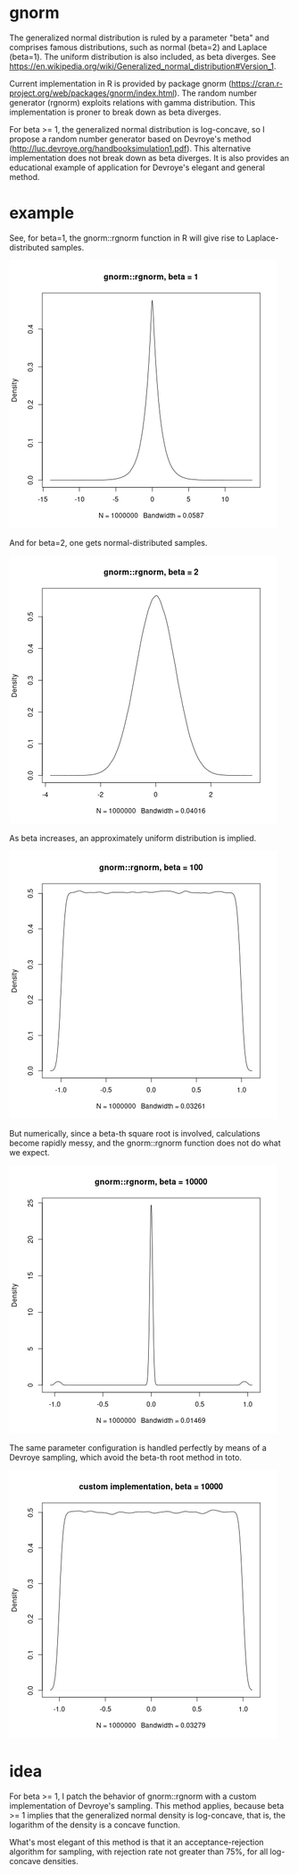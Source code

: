 # gnorm

The generalized normal distribution is ruled by a parameter "beta" and comprises famous distributions, such as normal (beta=2) and Laplace (beta=1). The uniform distribution is also included, as beta diverges. See https://en.wikipedia.org/wiki/Generalized_normal_distribution#Version_1.

Current implementation in R is provided by package gnorm (https://cran.r-project.org/web/packages/gnorm/index.html). The random number generator (rgnorm) exploits relations with gamma distribution. This implementation is proner to break down as beta diverges.

For beta >= 1, the generalized normal distribution is log-concave, so I propose a random number generator based on Devroye's method (http://luc.devroye.org/handbooksimulation1.pdf). This alternative implementation does not break down as beta diverges. It is also provides an educational example of application for Devroye's elegant and general method.

# example

See, for beta=1, the gnorm::rgnorm function in R will give rise to Laplace-distributed samples.

![Laplace-distributed samples with gnorm::rgnorm](gnorm1.png)

And for beta=2, one gets normal-distributed samples.

![Normal-distributed samples with gnorm::rgnorm](gnorm2.png)

As beta increases, an approximately uniform distribution is implied.

![Quasi-uniform-distributed samples with gnorm::rgnorm](gnorm3.png)

But numerically, since a beta-th square root is involved, calculations become rapidly messy, and the gnorm::rgnorm function does not do what we expect.

![gnorm::rgnorm breaks down](gnorm4.png)

The same parameter configuration is handled perfectly by means of a Devroye sampling, which avoid the beta-th root method in toto.

![gnorm::rgnorm breaks down](custom4.png)

# idea

For beta >= 1, I patch the behavior of gnorm::rgnorm with a custom implementation of Devroye's sampling. This method applies, because beta >= 1 implies that the generalized normal density is log-concave, that is, the logarithm of the density is a concave function.

What's most elegant of this method is that it an acceptance-rejection algorithm for sampling, with rejection rate not greater than 75%, for all log-concave densities.
